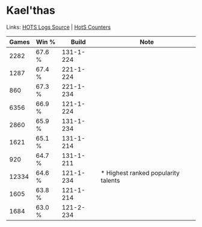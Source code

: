 # Kael'thas

Links: [HOTS Logs Source](https://www.hotslogs.com/Sitewide/HeroDetails?Hero=Kael'thas) | [HotS Counters](http://hotscounters.com/#/hero/Kael'thas)

Games  | Win %  | Build     | Note
-----  | -----  | -----     | ----
2282   | 67.6 % | 131-1-224 | 
1287   | 67.4 % | 221-1-224 | 
860    | 67.3 % | 221-1-234 | 
6356   | 66.9 % | 121-1-224 | 
2860   | 65.9 % | 131-1-234 | 
1621   | 65.1 % | 131-1-214 | 
920    | 64.7 % | 131-1-211 | 
12334  | 64.6 % | 121-1-234 | * Highest ranked popularity talents
1605   | 63.8 % | 121-1-214 | 
1684   | 63.0 % | 121-2-234 | 
